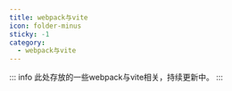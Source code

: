 ```yaml
---
title: webpack与vite
icon: folder-minus
sticky: -1
category:
  - webpack与vite
---
```


<!-- more -->
::: info
此处存放的一些webpack与vite相关，持续更新中。
:::
<Catalog  />

